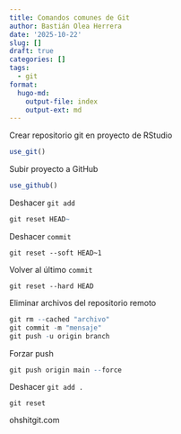 ```yaml
---
title: Comandos comunes de Git
author: Bastián Olea Herrera
date: '2025-10-22'
slug: []
draft: true
categories: []
tags:
  - git
format:
  hugo-md:
    output-file: index
    output-ext: md
---
```


Crear repositorio git en proyecto de RStudio

```r
use_git()
```

Subir proyecto a GitHub
```r
use_github()
```

Deshacer `git add`

```r
git reset HEAD~
```


Deshacer `commit`

```
git reset --soft HEAD~1
```

Volver al último `commit`

```
git reset --hard HEAD
```

Eliminar archivos del repositorio remoto
```r
git rm --cached "archivo"
git commit -m "mensaje"
git push -u origin branch
```

Forzar push
```r
git push origin main --force
```


Deshacer `git add .`
```
git reset
```


ohshitgit.com